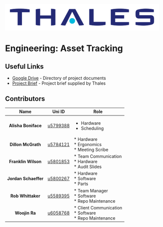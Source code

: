![alt text](https://github.com/woojin444/EAssetTracking/blob/master/Landing/Thales_Logo.svg "Thales")

# Engineering: Asset Tracking

## Useful Links

* [Google Drive](https://drive.google.com/drive/folders/1BfC2GblDcJzaHpplwMftEAtmfsnnyhIr) - Directory of project documents
* [Project Brief](https://github.com/woojin444/EAssetTracking/blob/master/Landing/Thales-Techlauncher-2018-S1.pdf) - Project brief supplied by Thales

## Contributors

| Name | Uni ID | Role |
|:----:|:------:| ---- |
| **Alisha Boniface** | [u5799388](https://github.com/alisha2b) | <ul><li>Hardware</li><li>Scheduling</li></ul> |
| **Dillon McGrath** | [u5784121](https://github.com/DPMcGrath) | * Hardware<br />* Ergonomics<br />* Meeting Scribe |
| **Franklin Wilson** | [u5801853](https://github.com/franklinwtc) | * Team Communication<br />* Hardware<br />* Audit Slides |
| **Jordan Schaeffer** | [u5800267](https://github.com/JordanSchaeffer) | * Hardware<br />* Software<br />* Parts |
| **Rob Whittaker** | [u5589395](https://github.com/Robwhit) | * Team Manager<br />* Software<br />* Repo Maintenance |
| **Woojin Ra** | [u6058768](https://github.com/woojin444) | * Client Communication<br />* Software<br />* Repo Maintenance |